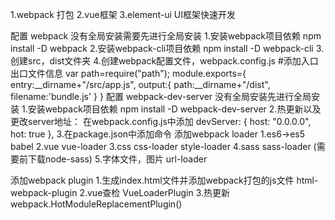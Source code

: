 <!-- 项目基本配置 -->
1.webpack 打包
2.vue框架
3.element-ui  UI框架快速开发


配置 webpack
没有全局安装需要先进行全局安装
    1.安装webpack项目依赖 npm install -D webpack
    2.安装webpack-cli项目依赖 npm install -D webpack-cli
    3.创建src，dist文件夹
    4.创建webpack配置文件，webpack.config.js
        #添加入口出口文件信息
        var path=require("path");
        module.exports={
            entry:__dirname+"/src/app.js",
            output:{
            path:__dirname+"/dist",
            filename:'bundle.js'
            }
        }
配置 webpack-dev-server
没有全局安装先进行全局安装
    1.安装webpack项目依赖 npm install -D webpack-dev-server
    2.热更新以及更改server地址：
        在webpack.config.js中添加
        devServer: {
        host: "0.0.0.0",
        hot: true
     },
     3.在package.json中添加命令
添加webpack loader
    1.es6->es5 babel 
    2.vue   vue-loader
    3.css  css-loader style-loader
    4.sass sass-loader (需要前下载node-sass)
    5.字体文件，图片 url-loader

添加webpack plugin
    1.生成index.html文件并添加webpack打包的js文件   html-webpack-plugin
    2.vue查检 VueLoaderPlugin
    3.热更新 webpack.HotModuleReplacementPlugin()
